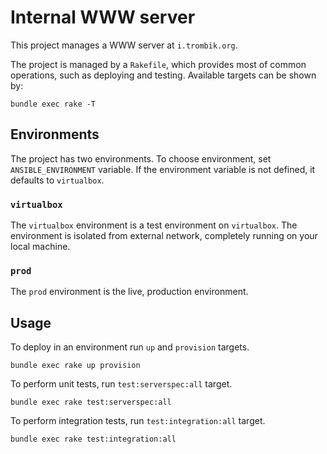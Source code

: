 # Internal WWW server

This project manages a WWW server at `i.trombik.org`.

The project is managed by a `Rakefile`, which provides most of common
operations, such as deploying and testing. Available targets can be shown by:

```console
bundle exec rake -T
```

## Environments

The project has two environments. To choose environment, set
`ANSIBLE_ENVIRONMENT` variable. If the environment variable is not defined, it
defaults to `virtualbox`.

### `virtualbox`

The `virtualbox` environment is a test environment on `virtualbox`. The
environment is isolated from external network, completely running on your
local machine.

### `prod`

The `prod` environment is the live, production environment.

## Usage

To deploy in an environment run `up` and `provision` targets.

```console
bundle exec rake up provision
```

To perform unit tests, run `test:serverspec:all` target.

```console
bundle exec rake test:serverspec:all
```

To perform integration tests, run `test:integration:all` target.

```console
bundle exec rake test:integration:all
```
